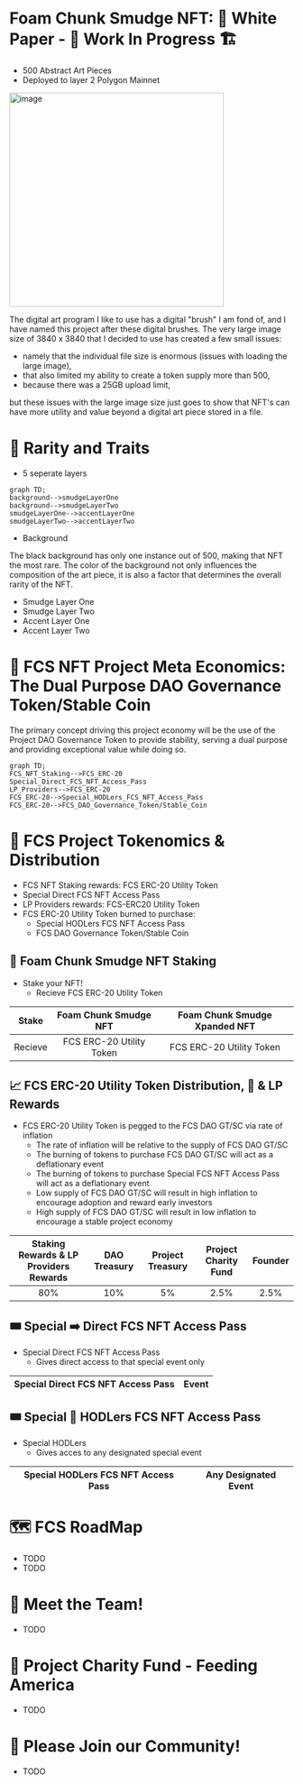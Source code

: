# Foam Chunk Smudge NFT: 📃 White Paper - 🚧 Work In Progress 🏗
- 500 Abstract Art Pieces
- Deployed to layer 2 Polygon Mainnet

<p><img align="center" src="https://user-images.githubusercontent.com/104662990/196208041-9e38bb66-8a96-4a82-b968-69870727985a.jpg" alt="image" 
width="380" height="380" /></p>

The digital art program I like to use has a digital "brush" I am fond of, and I have named this project after these digital brushes.
The very large image size of 3840 x 3840 that I decided to use has created a few small issues:
- namely that the individual file size is enormous (issues with loading the large image), 
- that also limited my ability to create a token supply more than 500,
- because there was a 25GB upload limit,

but these issues with the large image size just goes to show that NFT's can have more utility and value beyond a digital art piece stored in a file.

# 💎 Rarity and Traits

- 5 seperate layers

```mermaid
graph TD;
background-->smudgeLayerOne
background-->smudgeLayerTwo
smudgeLayerOne-->accentLayerOne
smudgeLayerTwo-->accentLayerTwo

```

- Background

The black background has only one instance out of 500, making that NFT the most rare.
The color of the background not only influences the composition of the art piece, it is also a factor that determines the overall rarity of the NFT.

- Smudge Layer One
- Smudge Layer Two
- Accent Layer One
- Accent Layer Two

# 🏦 FCS NFT Project Meta Economics: The Dual Purpose DAO Governance Token/Stable Coin
The primary concept driving this project economy will be the use of the Project DAO Governance Token to provide stability, serving a dual purpose and providing exceptional value while doing so.
```mermaid
graph TD;
FCS_NFT_Staking-->FCS_ERC-20
Special_Direct_FCS_NFT_Access_Pass
LP_Providers-->FCS_ERC-20
FCS_ERC-20-->Special_HODLers_FCS_NFT_Access_Pass
FCS_ERC-20-->FCS_DAO_Governance_Token/Stable_Coin

```
# 🚀 FCS Project Tokenomics & Distribution
- FCS NFT Staking rewards: FCS ERC-20 Utility Token
- Special Direct FCS NFT Access Pass
- LP Providers rewards: FCS-ERC20 Utility Token
- FCS ERC-20 Utility Token burned to purchase:
  - Special HODLers FCS NFT Access Pass
  - FCS DAO Governance Token/Stable Coin

## 🥩 Foam Chunk Smudge NFT Staking
- Stake your NFT!
  - Recieve FCS ERC-20 Utility Token

| Stake | Foam Chunk Smudge NFT | Foam Chunk Smudge Xpanded NFT |
| :--: | :--: | :--: | 
| Recieve | FCS ERC-20 Utility Token | FCS ERC-20 Utility Token |

## 📈 FCS ERC-20 Utility Token Distribution, 🥩 & LP Rewards
- FCS ERC-20 Utility Token is pegged to the FCS DAO GT/SC via rate of inflation
  - The rate of inflation will be relative to the supply of FCS DAO GT/SC
  - The burning of tokens to purchase FCS DAO GT/SC will act as a deflationary event
  - The burning of tokens to purchase Special FCS NFT Access Pass will act as a deflationary event
  - Low supply of FCS DAO GT/SC will result in high inflation to encourage adoption and reward early investors
  - High supply of FCS DAO GT/SC will result in low inflation to encourage a stable project economy

| Staking Rewards & LP Providers Rewards | DAO Treasury | Project Treasury | Project Charity Fund | Founder |
| :--: | :--: | :--: | :--: | :--: |
| 80% | 10% | 5% | 2.5% | 2.5% |


## 🎟 Special ➡️ Direct FCS NFT Access Pass
- Special Direct FCS NFT Access Pass
  - Gives direct access to that special event only 

| Special Direct FCS NFT Access Pass | Event |
| :--: | :--: |

## 🎟 Special 💎 HODLers FCS NFT Access Pass
- Special HODLers
  - Gives acces to any designated special event

| Special HODLers FCS NFT Access Pass | Any Designated Event |
| :--: | :--: |

# 🗺 FCS RoadMap
- TODO
- TODO

# 🤝 Meet the Team!
- TODO

# 🥗 Project Charity Fund - Feeding America
- TODO

# 🤝 Please Join our Community!
- TODO
